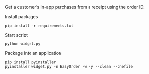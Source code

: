 Get a customer’s in-app purchases from a receipt using the order ID.

Install packages
```
pip install -r requirements.txt
```

Start script
```
python widget.py
```

Package into an application
```
pip install pyinstaller
pyinstaller widget.py -n EasyOrder -w -y --clean --onefile
```

